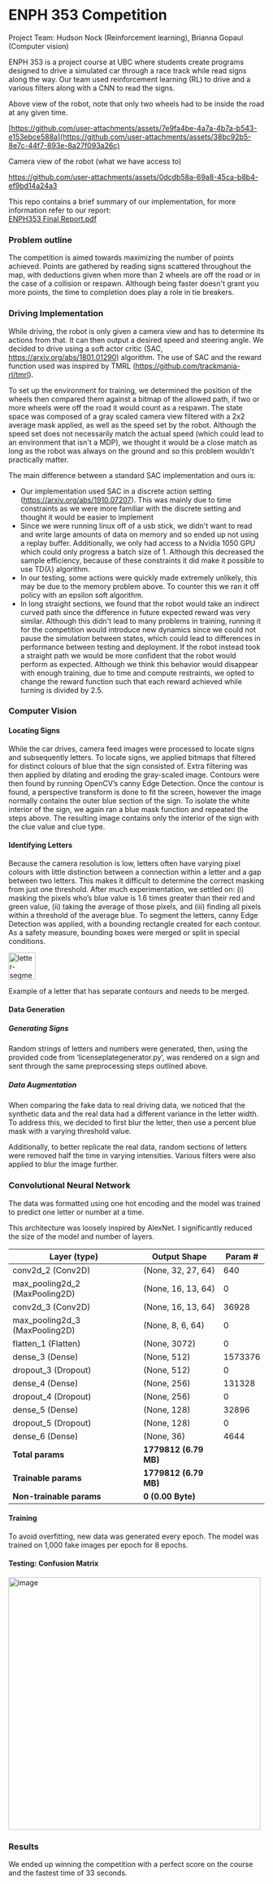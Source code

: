 # ENPH 353 Competition

Project Team: Hudson Nock (Reinforcement learning), Brianna Gopaul (Computer vision)

ENPH 353 is a project course at UBC where students create programs
designed to drive a simulated car through a race track while read signs along the way. Our team used reinforcement learning (RL)
to drive and a various filters along with a CNN to read the signs.

Above view of the robot, note that only two wheels had to be inside the road at any given time. <br />

[https://github.com/user-attachments/assets/7e9fa4be-4a7a-4b7a-b543-e153ebce588a](https://github.com/user-attachments/assets/38bc92b5-8e7c-44f7-893e-8a27f093a26c)

Camera view of the robot (what we have access to) <br />

https://github.com/user-attachments/assets/0dcdb58a-69a8-45ca-b8b4-ef9bd14a24a3

This repo contains a brief summary of our implementation, for more information refer to our report: <br /> [ENPH353 Final Report.pdf](https://github.com/user-attachments/files/16322865/ENPH353.Final.Report.pdf)

### Problem outline

The competition is aimed towards maximizing the number of points achieved. Points are gathered by reading signs scattered throughout the map, with deductions given when more than 2 wheels are off the road or in the case of a collision or respawn. Although being faster doesn't grant you more points, the time to completion does play a role in tie breakers.

### Driving Implementation

While driving, the robot is only given a camera view and has to determine its actions from that. It can then output a desired speed and steering angle.
We decided to drive using a soft actor critic (SAC, https://arxiv.org/abs/1801.01290) algorithm. The use of SAC and the reward function used was inspired by TMRL (https://github.com/trackmania-rl/tmrl).

To set up the environment for training, we determined the position of the wheels then compared them against a bitmap of the allowed path, if two or more wheels were off the road it would count as a respawn. The state space was composed of a gray scaled camera view filtered with a 2x2 average mask applied, as well as the speed set by the robot. Although the speed set does not necessarily match the actual speed (which could lead to an environment that isn't a MDP), we thought it would be a close match as long as the robot was always on the ground and so this problem wouldn't practically matter.

The main difference between a standard SAC implementation and ours is:

* Our implementation used SAC in a discrete action setting (https://arxiv.org/abs/1910.07207). This was mainly due to time constraints as we were more familiar with the discrete setting and thought it would be easier to implement
* Since we were running linux off of a usb stick, we didn't want to read and write large amounts of data on memory and so ended up not using a replay buffer. Additionally, we only had access to a Nvidia 1050 GPU which could only progress a batch size of 1. Although this decreased the sample efficiency, because of these constraints it did make it possible to use TD($\lambda$) algorithm.
* In our testing, some actions were quickly made extremely unlikely, this may be due to the memory problem above. To counter this we ran it off policy with an epsilon soft algorithm.
* In long straight sections, we found that the robot would take an indirect curved path since the difference in future expected reward was very similar. Although this didn't lead to many problems in training, running it for the competition would introduce new dynamics since we could not pause the simulation between states, which could lead to differences in performance between testing and deployment. If the robot instead took a straight path we would be more confident that the robot would perform as expected. Although we think this behavior would disappear with enough training, due to time and compute restraints, we opted to change the reward function such that each reward achieved while turning is divided by 2.5.

### Computer Vision

#### Locating Signs 
While the car drives, camera feed images were processed to locate signs and subsequently letters. To locate signs, we applied bitmaps that filtered for distinct colours of blue that the sign consisted of. Extra filtering was then applied by dilating and eroding the gray-scaled image. Contours were then found by running OpenCV’s canny Edge Detection. Once the contour is found, a perspective transform is done to fit the screen, however the image normally contains the outer blue section of the sign. To isolate the white interior of the sign, we again ran a blue mask function and repeated the steps above. The resulting image contains only the interior of the sign with the clue value and clue type.
 
#### Identifying Letters
Because the camera resolution is low, letters often have varying pixel colours with little distinction between a connection within a letter and a gap between two letters. This makes it difficult to determine the correct masking from just one threshold. After much experimentation, we settled on: (i) masking the pixels who’s blue value is 1.6 times greater than their red and green value,  (ii) taking the average of those pixels, and (iii) finding all pixels within a threshold of the average blue. To segment the letters, canny Edge Detection was applied, with a bounding rectangle created for each contour. As a safety measure, bounding boxes were merged or split in special conditions.


<img width="53" alt="letter-segment" src="https://github.com/user-attachments/assets/9f261814-8687-4e34-b71a-0b6081975dc9">

Example of a letter that has separate contours and needs to be merged. 

#### Data Generation
##### Generating Signs
Random strings of letters and numbers were generated, then, using the provided code from ‘licenseplategenerator.py’, was rendered on a sign and sent through the same preprocessing steps outlined above.

##### Data Augmentation
When comparing the fake data to real driving data, we noticed that the synthetic data and the real data had a different variance in the letter width. To address this, we decided to first blur the letter, then use a percent blue mask with a varying threshold value. 

Additionally, to better replicate the real data, random sections of letters were removed half the time in varying intensities. Various filters were also applied to blur the image further. 

### Convolutional Neural Network
The data was formatted using one hot encoding and the model was trained to predict one letter or number at a time.

This architecture was loosely inspired by AlexNet. I significantly reduced the size of the model and number of layers. 

| Layer (type)               | Output Shape         | Param #  |
|----------------------------|----------------------|----------|
| conv2d_2 (Conv2D)           | (None, 32, 27, 64)   | 640      |
| max_pooling2d_2 (MaxPooling2D) | (None, 16, 13, 64)   | 0        |
| conv2d_3 (Conv2D)           | (None, 16, 13, 64)   | 36928    |
| max_pooling2d_3 (MaxPooling2D) | (None, 8, 6, 64)    | 0        |
| flatten_1 (Flatten)         | (None, 3072)         | 0        |
| dense_3 (Dense)             | (None, 512)          | 1573376  |
| dropout_3 (Dropout)         | (None, 512)          | 0        |
| dense_4 (Dense)             | (None, 256)          | 131328   |
| dropout_4 (Dropout)         | (None, 256)          | 0        |
| dense_5 (Dense)             | (None, 128)          | 32896    |
| dropout_5 (Dropout)         | (None, 128)          | 0        |
| dense_6 (Dense)             | (None, 36)           | 4644     |
| **Total params**            | **1779812 (6.79 MB)**|          |
| **Trainable params**        | **1779812 (6.79 MB)**|          |
| **Non-trainable params**    | **0 (0.00 Byte)**    |          |


#### Training 
To avoid overfitting, new data was generated every epoch. The model was trained on 1,000 fake images per epoch for 8 epochs. 

#### Testing: Confusion Matrix 
<img width="496" alt="image" src="https://github.com/user-attachments/assets/f4d391d0-00d5-4e1f-9208-df14e1f7a0e3">


### Results

We ended up winning the competition with a perfect score on the course and the fastest time of 33 seconds.
